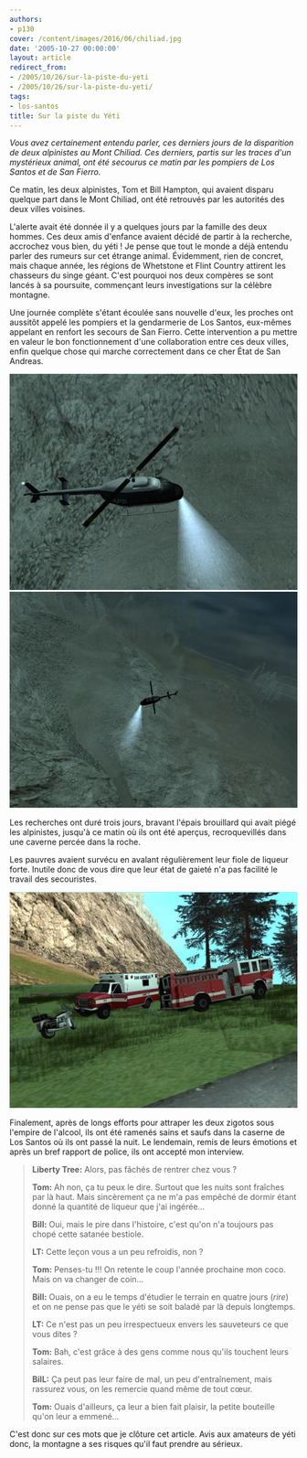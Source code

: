 ```yaml
---
authors:
- p130
cover: /content/images/2016/06/chiliad.jpg
date: '2005-10-27 00:00:00'
layout: article
redirect_from:
- /2005/10/26/sur-la-piste-du-yeti
- /2005/10/26/sur-la-piste-du-yeti/
tags:
- los-santos
title: Sur la piste du Yéti
---
```



_Vous avez certainement entendu parler, ces derniers jours de la disparition de deux alpinistes au Mont Chiliad. Ces derniers, partis sur les traces d'un mystérieux animal, ont été secourus ce matin par les pompiers de Los Santos et de San Fierro._

Ce matin, les deux alpinistes, Tom et Bill Hampton, qui avaient disparu quelque part dans le Mont Chiliad, ont été retrouvés par les autorités des deux villes voisines.

L'alerte avait été donnée il y a quelques jours par la famille des deux hommes. Ces deux amis d'enfance avaient décidé de partir à la recherche, accrochez vous bien, du yéti ! Je pense que tout le monde a déjà entendu parler des rumeurs sur cet étrange animal. Évidemment, rien de concret, mais chaque année, les régions de Whetstone et Flint Country attirent les chasseurs du singe géant. C'est pourquoi nos deux compères se sont lancés à sa poursuite, commençant leurs investigations sur la célèbre montagne.

Une journée complète s'étant écoulée sans nouvelle d'eux, les proches ont aussitôt appelé les pompiers et la gendarmerie de Los Santos, eux-mêmes appelant en renfort les secours de San Fierro. Cette intervention a pu mettre en valeur le bon fonctionnement d'une collaboration entre ces deux villes, enfin quelque chose qui marche correctement dans ce cher État de San Andreas.

![](/content/images/2005/01/helico%201.jpg)
![](/content/images/2005/01/helico%202.jpg)

Les recherches ont duré trois jours, bravant l'épais brouillard qui avait piégé les alpinistes, jusqu'à ce matin où ils ont été aperçus, recroquevillés dans une caverne percée dans la roche.

Les pauvres avaient survécu en avalant régulièrement leur fiole de liqueur forte. Inutile donc de vous dire que leur état de gaieté n'a pas facilité le travail des secouristes.

![](/content/images/2005/01/secours%20chiliad.jpg)

Finalement, après de longs efforts pour attraper les deux zigotos sous l'empire de l'alcool, ils ont été ramenés sains et saufs dans la caserne de Los Santos où ils ont passé la nuit. Le lendemain, remis de leurs émotions et après un bref rapport de police, ils ont accepté mon interview.

> **Liberty Tree:** Alors, pas fâchés de rentrer chez vous ?
> 
> **Tom:** Ah non, ça tu peux le dire. Surtout que les nuits sont fraîches par là haut. Mais sincèrement ça ne m'a pas empêché de dormir étant donné la quantité de liqueur que j'ai ingérée...
> 
> **Bill:** Oui, mais le pire dans l'histoire, c'est qu'on n'a toujours pas chopé cette satanée bestiole.
> 
> **LT:** Cette leçon vous a un peu refroidis, non ?
> 
> **Tom:** Penses-tu !!! On retente le coup l'année prochaine mon coco. Mais on va changer de coin...
> 
> **Bill:** Ouais, on a eu le temps d'étudier le terrain en quatre jours (_rire_) et on ne pense pas que le yéti se soit baladé par là depuis longtemps.
> 
> **LT:** Ce n'est pas un peu irrespectueux envers les sauveteurs ce que vous dites ?
> 
> **Tom:** Bah, c'est grâce à des gens comme nous qu'ils touchent leurs salaires.
> 
> **BilL:** Ça peut pas leur faire de mal, un peu d'entraînement, mais rassurez vous, on les remercie quand même de tout cœur.
> 
> **Tom:** Ouais d'ailleurs, ça leur a bien fait plaisir, la petite bouteille qu'on leur a emmené...

C'est donc sur ces mots que je clôture cet article. Avis aux amateurs de yéti donc, la montagne a ses risques qu'il faut prendre au sérieux.